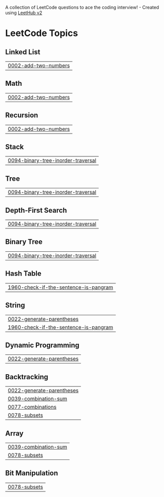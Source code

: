 A collection of LeetCode questions to ace the coding interview! - Created using [LeetHub v2](https://github.com/arunbhardwaj/LeetHub-2.0)
<!---LeetCode Topics Start-->
# LeetCode Topics
## Linked List
|  |
| ------- |
| [0002-add-two-numbers](https://github.com/tvedhanayaki/leetcode/tree/master/0002-add-two-numbers) |
## Math
|  |
| ------- |
| [0002-add-two-numbers](https://github.com/tvedhanayaki/leetcode/tree/master/0002-add-two-numbers) |
## Recursion
|  |
| ------- |
| [0002-add-two-numbers](https://github.com/tvedhanayaki/leetcode/tree/master/0002-add-two-numbers) |
## Stack
|  |
| ------- |
| [0094-binary-tree-inorder-traversal](https://github.com/tvedhanayaki/leetcode/tree/master/0094-binary-tree-inorder-traversal) |
## Tree
|  |
| ------- |
| [0094-binary-tree-inorder-traversal](https://github.com/tvedhanayaki/leetcode/tree/master/0094-binary-tree-inorder-traversal) |
## Depth-First Search
|  |
| ------- |
| [0094-binary-tree-inorder-traversal](https://github.com/tvedhanayaki/leetcode/tree/master/0094-binary-tree-inorder-traversal) |
## Binary Tree
|  |
| ------- |
| [0094-binary-tree-inorder-traversal](https://github.com/tvedhanayaki/leetcode/tree/master/0094-binary-tree-inorder-traversal) |
## Hash Table
|  |
| ------- |
| [1960-check-if-the-sentence-is-pangram](https://github.com/tvedhanayaki/leetcode/tree/master/1960-check-if-the-sentence-is-pangram) |
## String
|  |
| ------- |
| [0022-generate-parentheses](https://github.com/tvedhanayaki/leetcode/tree/master/0022-generate-parentheses) |
| [1960-check-if-the-sentence-is-pangram](https://github.com/tvedhanayaki/leetcode/tree/master/1960-check-if-the-sentence-is-pangram) |
## Dynamic Programming
|  |
| ------- |
| [0022-generate-parentheses](https://github.com/tvedhanayaki/leetcode/tree/master/0022-generate-parentheses) |
## Backtracking
|  |
| ------- |
| [0022-generate-parentheses](https://github.com/tvedhanayaki/leetcode/tree/master/0022-generate-parentheses) |
| [0039-combination-sum](https://github.com/tvedhanayaki/leetcode/tree/master/0039-combination-sum) |
| [0077-combinations](https://github.com/tvedhanayaki/leetcode/tree/master/0077-combinations) |
| [0078-subsets](https://github.com/tvedhanayaki/leetcode/tree/master/0078-subsets) |
## Array
|  |
| ------- |
| [0039-combination-sum](https://github.com/tvedhanayaki/leetcode/tree/master/0039-combination-sum) |
| [0078-subsets](https://github.com/tvedhanayaki/leetcode/tree/master/0078-subsets) |
## Bit Manipulation
|  |
| ------- |
| [0078-subsets](https://github.com/tvedhanayaki/leetcode/tree/master/0078-subsets) |
<!---LeetCode Topics End-->